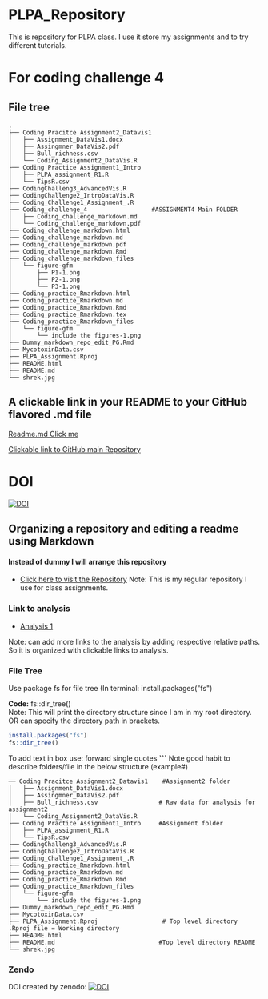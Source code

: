 # PLPA_Repository
This is repository for PLPA class. I use it store my assignments and to try different tutorials.

# For coding challenge 4

## File tree

```
.
├── Coding Pracitce Assignment2_Datavis1
│   ├── Assignment_DataVis1.docx
│   ├── Assingmner_DataVis2.pdf
│   ├── Bull_richness.csv
│   └── Coding_Assignment2_DataVis.R
├── Coding Practice Assignment1_Intro
│   ├── PLPA_assignment_R1.R
│   └── TipsR.csv
├── CodingChalleng3_AdvancedVis.R
├── CodingChallenge2_IntroDataVis.R
├── Coding_Challenge1_Assignment_.R
├── Coding_challenge_4                  #ASSIGNMENT4 Main FOLDER
│   ├── Coding_challenge_markdown.md
│   └── Coding_challenge_markdown.pdf
├── Coding_challenge_markdown.html
├── Coding_challenge_markdown.md
├── Coding_challenge_markdown.pdf
├── Coding_challenge_markdown.Rmd
├── Coding_challenge_markdown_files
│   └── figure-gfm
│       ├── P1-1.png
│       ├── P2-1.png
│       └── P3-1.png
├── Coding_practice_Rmarkdown.html
├── Coding_practice_Rmarkdown.md
├── Coding_practice_Rmarkdown.Rmd
├── Coding_practice_Rmarkdown.tex
├── Coding_practice_Rmarkdown_files
│   └── figure-gfm
│       └── include the figures-1.png
├── Dummy_markdown_repo_edit_PG.Rmd
├── MycotoxinData.csv
├── PLPA_Assignment.Rproj
├── README.html
├── README.md
└── shrek.jpg
```

## A clickable link in your README to your GitHub flavored .md file


[Readme.md Click me](https://github.com/ppg0001/PLPA_Assignment/blob/main/Coding_challenge_4/Coding_challenge_markdown.md)

[Clickable link to GitHub main Repository](https://github.com/ppg0001/PLPA_Assignment/tree/main)


























# DOI
[![DOI](https://zenodo.org/badge/924493573.svg)](https://doi.org/10.5281/zenodo.14935003)

## **Organizing a repository and editing a readme using Markdown**
#### Instead of dummy I will arrange this repository
- [Click here to visit the Repository](https://github.com/ppg0001/PLPA_Assignment)
Note: This is my regular repository I use for class assignments.

### **Link to analysis**

- [Analysis 1](Coding_practice_Rmarkdown.md)

Note: can add more links to the analysis by adding respective relative paths. So it is organized with clickable links to analysis.


### **File Tree**
Use package fs for file tree (In terminal: install.packages("fs")

**Code:**  fs::dir_tree()  
Note: This will print the directory structure since I am in my root directory. OR can specify the directory path in brackets.

```r
install.packages("fs")
fs::dir_tree()
```


To add text in box use:   forward single  quotes **```**
Note good habit to describe folders/file in the below structure (example#)


```
── Coding Pracitce Assignment2_Datavis1    #Assignment2 folder
│   ├── Assignment_DataVis1.docx
│   ├── Assingmner_DataVis2.pdf
│   ├── Bull_richness.csv                 # Raw data for analysis for assignment2
│   └── Coding_Assignment2_DataVis.R
├── Coding Practice Assignment1_Intro     #Assignment folder
│   ├── PLPA_assignment_R1.R
│   └── TipsR.csv
├── CodingChalleng3_AdvancedVis.R
├── CodingChallenge2_IntroDataVis.R
├── Coding_Challenge1_Assignment_.R
├── Coding_practice_Rmarkdown.html
├── Coding_practice_Rmarkdown.md
├── Coding_practice_Rmarkdown.Rmd
├── Coding_practice_Rmarkdown_files
│   └── figure-gfm
│       └── include the figures-1.png
├── Dummy_markdown_repo_edit_PG.Rmd
├── MycotoxinData.csv
├── PLPA_Assignment.Rproj                  # Top level directory .Rproj file = Working directory
├── README.html
├── README.md                             #Top level directory README
└── shrek.jpg
```


### **Zendo**

DOI created by zenodo:
[![DOI](https://zenodo.org/badge/924493573.svg)](https://doi.org/10.5281/zenodo.14935003)



